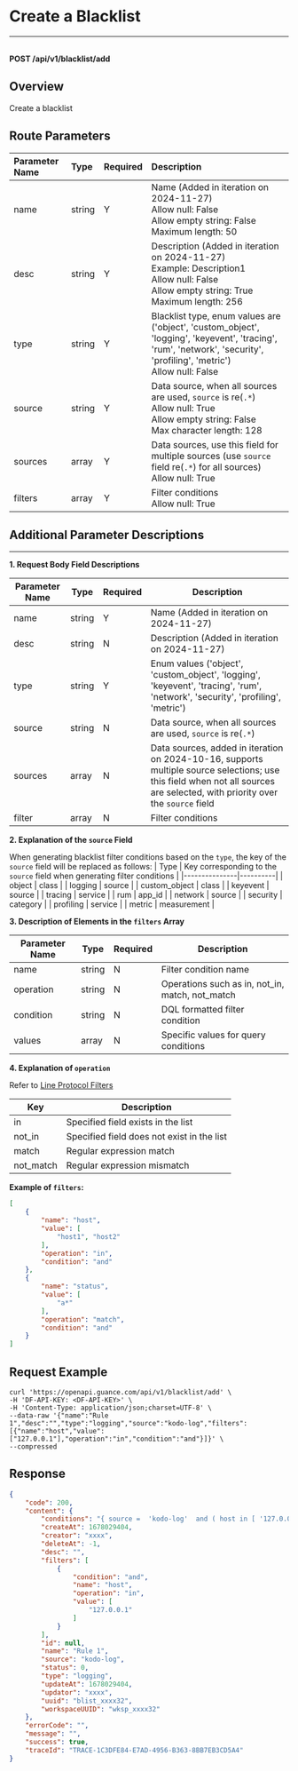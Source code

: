 # Create a Blacklist

---

<br />**POST /api/v1/blacklist/add**

## Overview
Create a blacklist


## Route Parameters

| Parameter Name        | Type     | Required   | Description              |
|:-------------------|:-------|:-----|:----------------|
| name | string | Y | Name (Added in iteration on 2024-11-27)<br>Allow null: False <br>Allow empty string: False <br>Maximum length: 50 <br> |
| desc | string | Y | Description (Added in iteration on 2024-11-27)<br>Example: Description1 <br>Allow null: False <br>Allow empty string: True <br>Maximum length: 256 <br> |
| type | string | Y | Blacklist type, enum values are ('object', 'custom_object', 'logging', 'keyevent', 'tracing', 'rum', 'network', 'security', 'profiling', 'metric')<br>Allow null: False <br> |
| source | string | Y | Data source, when all sources are used, `source` is re(`.*`)<br>Allow null: True <br>Allow empty string: False <br>Max character length: 128 <br> |
| sources | array | Y | Data sources, use this field for multiple sources (use `source` field re(`.*`) for all sources)<br>Allow null: True <br> |
| filters | array | Y | Filter conditions<br>Allow null: True <br> |

## Additional Parameter Descriptions

--------------
**1. Request Body Field Descriptions**

| Parameter Name        | Type  | Required  | Description          |
|---------------|----------|----|------------------------|
| name    | string  | Y | Name (Added in iteration on 2024-11-27) |
| desc    | string  | N | Description (Added in iteration on 2024-11-27) |
| type    | string  | Y | Enum values ('object', 'custom_object', 'logging', 'keyevent', 'tracing', 'rum', 'network', 'security', 'profiling', 'metric') |
| source  | string  | N | Data source, when all sources are used, `source` is re(`.*`) |
| sources  | array  | N | Data sources, added in iteration on 2024-10-16, supports multiple source selections; use this field when not all sources are selected, with priority over the `source` field |
| filter    | array  | N | Filter conditions |

**2. Explanation of the `source` Field**

When generating blacklist filter conditions based on the `type`, the key of the `source` field will be replaced as follows:
| Type        | Key corresponding to the `source` field when generating filter conditions |
|---------------|----------|
| object    | class  |
| logging    | source  |
| custom_object    | class  |
| keyevent    | source  |
| tracing    | service  |
| rum    | app_id  |
| network    | source  |
| security    | category  |
| profiling    | service  |
| metric    | measurement  |

**3. Description of Elements in the `filters` Array**

| Parameter Name        | Type  | Required  | Description          |
|---------------|----------|----|------------------------|
| name    | string  | N | Filter condition name |
| operation | string  | N | Operations such as in, not_in, match, not_match |
| condition    | string  | N | DQL formatted filter condition |
| values    | array  | N | Specific values for query conditions |

**4. Explanation of `operation`**

Refer to [Line Protocol Filters](https://docs.guance.com/datakit/datakit-filter/)

| Key | Description |
|---|----|
| in | Specified field exists in the list |
| not_in | Specified field does not exist in the list |
| match | Regular expression match |
| not_match | Regular expression mismatch |

**Example of `filters`:**
```json
[
    {
        "name": "host",
        "value": [
            "host1", "host2"
        ],
        "operation": "in",
        "condition": "and"
    },
    {
        "name": "status",
        "value": [
            "a*"
        ],
        "operation": "match",
        "condition": "and"
    }
]
```

## Request Example
```shell
curl 'https://openapi.guance.com/api/v1/blacklist/add' \
-H 'DF-API-KEY: <DF-API-KEY>' \
-H 'Content-Type: application/json;charset=UTF-8' \
--data-raw '{"name":"Rule 1","desc":"","type":"logging","source":"kodo-log","filters":[{"name":"host","value":["127.0.0.1"],"operation":"in","condition":"and"}]}' \
--compressed
```

## Response
```json
{
    "code": 200,
    "content": {
        "conditions": "{ source =  'kodo-log'  and ( host in [ '127.0.0.1' ] )}",
        "createAt": 1678029404,
        "creator": "xxxx",
        "deleteAt": -1,
        "desc": "",
        "filters": [
            {
                "condition": "and",
                "name": "host",
                "operation": "in",
                "value": [
                    "127.0.0.1"
                ]
            }
        ],
        "id": null,
        "name": "Rule 1",
        "source": "kodo-log",
        "status": 0,
        "type": "logging",
        "updateAt": 1678029404,
        "updator": "xxxx",
        "uuid": "blist_xxxx32",
        "workspaceUUID": "wksp_xxxx32"
    },
    "errorCode": "",
    "message": "",
    "success": true,
    "traceId": "TRACE-1C3DFE84-E7AD-4956-B363-8BB7EB3CD5A4"
} 
```